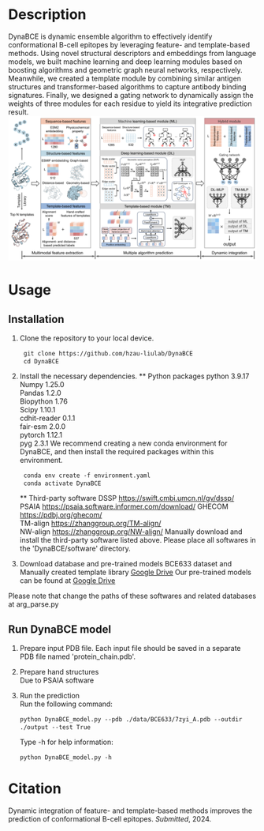 # Description
DynaBCE is dynamic ensemble algorithm to effectively identify conformational B-cell epitopes by leveraging feature- and template-based methods. Using novel structural descriptors and embeddings from language models, we built machine learning and deep learning modules based on boosting algorithms and geometric graph neural networks, respectively. Meanwhile, we created a template module by combining similar antigen structures and transformer-based algorithms to capture antibody binding signatures. Finally, we designed a gating network to dynamically assign the weights of three modules for each residue to yield its integrative prediction result.   
![image](img/Framework.png)  

# Usage
## Installation 
1. Clone the repository to your local device.
   ```shell
    git clone https://github.com/hzau-liulab/DynaBCE   
    cd DynaBCE
   ```
2. Install the necessary dependencies.
   ** Python packages
        python  3.9.17   
        Numpy  1.25.0    
        Pandas  1.2.0   
        Biopython  1.76    
        Scipy  1.10.1  
        cdhit-reader  0.1.1     
        fair-esm  2.0.0     
        pytorch  1.12.1     
        pyg  2.3.1
   We recommend creating a new conda environment for DynaBCE, and then install the required packages within this environment.
   ```shell
    conda env create -f environment.yaml  
    conda activate DynaBCE
   ```
    ** Third-party software
        DSSP https://swift.cmbi.umcn.nl/gv/dssp/    
        PSAIA https://psaia.software.informer.com/download/
        GHECOM https://pdbj.org/ghecom/  
        TM-align https://zhanggroup.org/TM-align/  
        NW-align https://zhanggroup.org/NW-align/
   Manually download and install the third-party software listed above. Please place all softwares in the 'DynaBCE/software' directory.
   
4. Download database and pre-trained models
   BCE633 dataset and
   Manually created template library [Google Drive](https://drive.google.com/file/d/1z1xSP5U5GkCvLTmrMAnlxp8qUMspBr9y/view?usp=sharing)
   Our pre-trained models can be found at [Google Drive](https://drive.google.com/file/d/1z1xSP5U5GkCvLTmrMAnlxp8qUMspBr9y/view?usp=sharing)

Please note that change the paths of these softwares and related databases at arg_parse.py 

## Run DynaBCE model 
1. Prepare input PDB file.
   Each input file should be saved in a separate PDB file named 'protein_chain.pdb'. 
   
2. Prepare hand structures  
   Due to PSAIA software

3. Run the prediction  
   Run the following command:  
   
       python DynaBCE_model.py --pdb ./data/BCE633/7zyi_A.pdb --outdir ./output --test True
   
   Type -h for help information:
   
       python DynaBCE_model.py -h

# Citation
Dynamic integration of feature- and template-based methods improves the prediction of conformational B-cell epitopes. *Submitted*, 2024.
